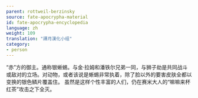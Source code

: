 ```yaml
---
parent: rottweil-berzinsky
source: fate-apocrypha-material
id: fate-apocrypha-encyclopedia
language: zh
weight: 109
translation: "譯月漢化小组"
category:
- person
---
```


“赤”方的御主。通称银蜥蜴。与金·拉姆和潘铁尔兄弟一同，与狮子劫是共同战斗或敌对的立场。对动物，或者该说是蜥蜴非常执着，除了脸以外的要害皮肤全都以变换的银色鳞片覆盖住。
虽然是这样个性丰富的人们，仍在赛米大人的“嘛嘛来杯红茶”攻击之下全灭。
